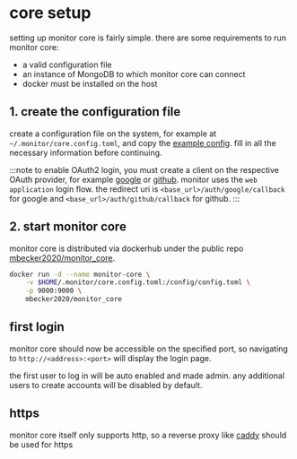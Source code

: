 # core setup

setting up monitor core is fairly simple. there are some requirements to run monitor core:

 - a valid configuration file
 - an instance of MongoDB to which monitor core can connect
 - docker must be installed on the host

## 1. create the configuration file

create a configuration file on the system, for example at `~/.monitor/core.config.toml`, and copy the [example config](https://github.com/mbecker20/monitor/blob/main/config_example/core.config.example.toml). fill in all the necessary information before continuing.

:::note
to enable OAuth2 login, you must create a client on the respective OAuth provider, 
for example [google](https://developers.google.com/identity/protocols/oauth2) 
or [github](https://docs.github.com/en/apps/oauth-apps/building-oauth-apps/authorizing-oauth-apps). 
monitor uses the `web application` login flow.
the redirect uri is `<base_url>/auth/google/callback` for google and `<base_url>/auth/github/callback` for github.
:::

## 2. start monitor core

monitor core is distributed via dockerhub under the public repo [mbecker2020/monitor_core](https://hub.docker.com/r/mbecker2020/monitor_core).

```sh
docker run -d --name monitor-core \
	-v $HOME/.monitor/core.config.toml:/config/config.toml \
	-p 9000:9000 \
	mbecker2020/monitor_core
```

## first login

monitor core should now be accessible on the specified port, so navigating to `http://<address>:<port>` will display the login page. 

the first user to log in will be auto enabled and made admin. any additional users to create accounts will be disabled by default.

## https

monitor core itself only supports http, so a reverse proxy like [caddy](https://caddyserver.com/) should be used for https